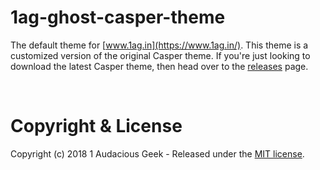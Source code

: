 # 1ag-ghost-casper-theme

The default theme for [www.1ag.in](https://www.1ag.in/). This theme is a customized version of the original Casper theme. If you're just looking to download the latest Casper theme, then head over to the [releases](https://github.com/TryGhost/Casper/releases) page.

&nbsp;

# Copyright & License

Copyright (c) 2018 1 Audacious Geek - Released under the [MIT license](LICENSE).